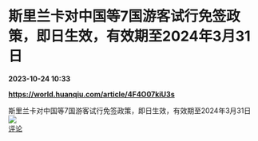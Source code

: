 # 斯里兰卡对中国等7国游客试行免签政策，即日生效，有效期至2024年3月31日

**2023-10-24 10:33**

**https://world.huanqiu.com/article/4F4O07kiU3s**

斯里兰卡对中国等7国游客试行免签政策，即日生效，有效期至2024年3月31日  
![](https://img3.chouti.com/CHOUTI_20231024/E3DDBD2FDAE74BACA23AD3330FA944CC_W200H200.jpeg)  
[评论](https://m.chouti.com/link/40390004)